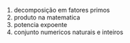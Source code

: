 1. decomposição em fatores primos
2. produto na matematica
3. potencia expoente
4. conjunto numericos naturais e inteiros

